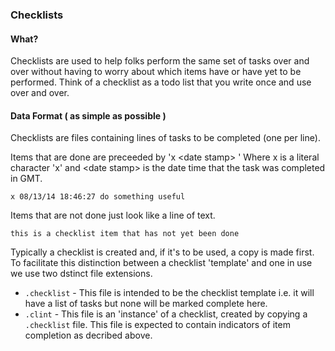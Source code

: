 ### Checklists

#### What?
Checklists are used to help folks perform the same set of tasks over and over
without having to worry about which items have or have yet to be performed.
Think of a checklist as a todo list that you write once and use over and over.

#### Data Format ( as simple as possible )
Checklists are files containing lines of tasks to be completed (one per line).

Items that are done are preceeded by 'x \<date stamp\> '
Where x is a literal character 'x' and \<date stamp\> is the date time that the task
was completed in GMT.

```
x 08/13/14 18:46:27 do something useful
```

Items that are not done just look like a line of text.

```
this is a checklist item that has not yet been done
```

Typically a checklist is created and, if it's to be used, a copy is made first.  To
facilitate this distinction between a checklist 'template' and one in use we use
two dstinct file extensions.

* `.checklist` - This file is intended to be the checklist template i.e. it will
have a list of tasks but none will be marked complete here.
* `.clint` - This file is an 'instance' of a checklist, created by copying a
`.checklist` file.  This file is expected to contain indicators of item completion
as decribed above.
